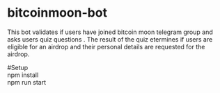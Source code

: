 # bitcoinmoon-bot
This bot validates if users have joined bitcoin moon telegram group and asks users quiz questions .
The result of the quiz etermines if users are eligible for an airdrop and their personal details are requested for the airdrop.

#Setup </br>
npm install </br>
npm run start </br>
